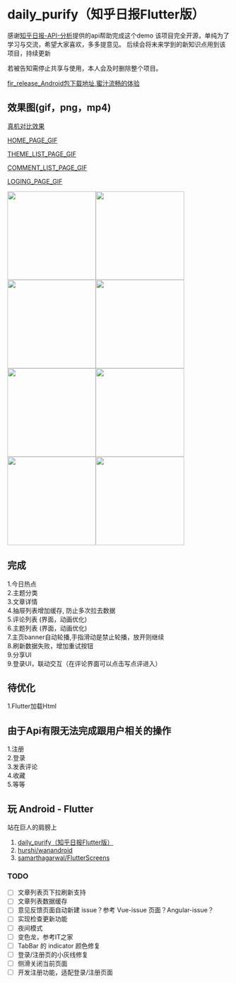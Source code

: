 
# daily_purify（知乎日报Flutter版）

感谢[知乎日报-API-分析](https://github.com/izzyleung/ZhihuDailyPurify/wiki/%E7%9F%A5%E4%B9%8E%E6%97%A5%E6%8A%A5-API-%E5%88%86%E6%9E%90)提供的api帮助完成这个demo
该项目完全开源，单纯为了学习与交流，希望大家喜欢，多多提意见。
后续会将未来学到的新知识点用到该项目，持续更新

若被告知需停止共享与使用，本人会及时删除整个项目。
  
[fir_release_Android包下载地址,蜜汁流畅的体验](https://fir.im/mrkg)

## 效果图(gif，png，mp4) 

[真机对比效果](https://www.jianshu.com/p/ee1539dc4e10)

[HOME_PAGE_GIF](https://www.jianshu.com/p/6f342031c0a4)

[THEME_LIST_PAGE_GIF](https://www.jianshu.com/p/265fd0fa6762)

[COMMENT_LIST_PAGE_GIF](https://www.jianshu.com/p/34953e28676f)

[LOGING_PAGE_GIF](https://www.jianshu.com/p/f7a9b8c84d26)


<img src="https://github.com/zhujian1989/ZhihuDailyPurifyByFlutter/blob/master/screenshot/1.jpeg" width="200"><img src="https://github.com/zhujian1989/ZhihuDailyPurifyByFlutter/blob/master/screenshot/2.jpeg" width="200"><img src="https://github.com/zhujian1989/ZhihuDailyPurifyByFlutter/blob/master/screenshot/3.jpeg" width="200"><img src="https://github.com/zhujian1989/ZhihuDailyPurifyByFlutter/blob/master/screenshot/4.jpeg" width="200"><img src="https://github.com/zhujian1989/ZhihuDailyPurifyByFlutter/blob/master/screenshot/5.jpeg" width="200"><img src="https://github.com/zhujian1989/ZhihuDailyPurifyByFlutter/blob/master/screenshot/6.jpeg" width="200"><img src="https://github.com/zhujian1989/ZhihuDailyPurifyByFlutter/blob/master/screenshot/7.jpeg" width="200"><img src="https://github.com/zhujian1989/ZhihuDailyPurifyByFlutter/blob/master/screenshot/8.jpeg" width="200">  

## 完成
1.今日热点  
2.主题分类  
3.文章详情  
4.抽屉列表增加缓存, 防止多次拉去数据  
5.评论列表 (界面，动画优化)   
6.主题列表 (界面，动画优化)  
7.主页banner自动轮播,手指滑动是禁止轮播，放开则继续  
8.刷新数据失败，增加重试按钮  
9.分享UI  
9.登录UI，联动交互（在评论界面可以点击写点评进入）


## 待优化
1.Flutter加载Html  

## 由于Api有限无法完成跟用户相关的操作
1.注册   
2.登录  
3.发表评论  
4.收藏  
5.等等    


## 玩 Android - Flutter

站在巨人的肩膀上

1. [daily_purify（知乎日报Flutter版）]()
2. [hurshi/wanandroid]()
3. [samarthagarwal/FlutterScreens](https://github.com/samarthagarwal/FlutterScreens)

### TODO

- [ ] 文章列表页下拉刷新支持
- [ ] 文章列表数据缓存
- [ ] 意见反馈页面自动新建 issue？参考 Vue-issue 页面？Angular-issue？
- [ ] 实现检查更新功能
- [ ] 夜间模式
- [ ] 变色龙，参考IT之家
- [ ] TabBar 的 indicator 颜色修复
- [ ] 登录/注册页的小灰线修复
- [ ] 侧滑关闭当前页面
- [ ] 开发注册功能，适配登录/注册页面
